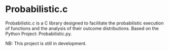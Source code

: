 # Probabilistic.c

Probabilistic.c is a C library designed to facilitate the probabilistic execution of functions and the analysis of their outcome distributions. Based on the Python Project: Probabilistic.py.


NB: This project is still in development.